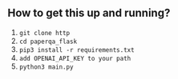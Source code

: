 ## How to get this up and running?

1. `git clone http`
2. `cd paperqa_flask`
3. `pip3 install -r requirements.txt`
4. `add OPENAI_API_KEY to your path`
5. `python3 main.py`